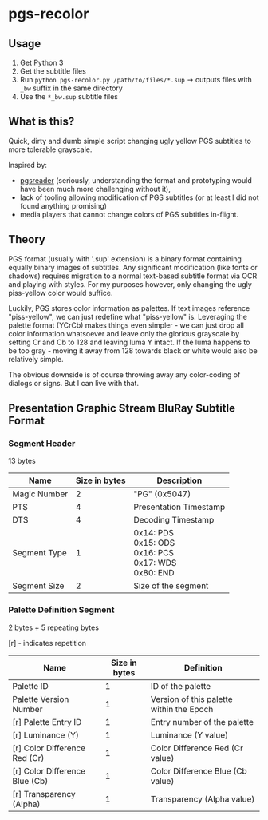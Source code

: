 # pgs-recolor

## Usage

1. Get Python 3
2. Get the subtitle files
3. Run `python pgs-recolor.py /path/to/files/*.sup` -> outputs files with `_bw` suffix in the same directory
4. Use the `*_bw.sup` subtitle files

## What is this?

Quick, dirty and dumb simple script changing ugly yellow PGS subtitles to more tolerable grayscale. 

Inspired by:
- [pgsreader](https://github.com/EzraBC/pgsreader) (seriously, understanding the format and prototyping would have been much more challenging without it),
- lack of tooling allowing modification of PGS subtitles (or at least I did not found anything promising)
- media players that cannot change colors of PGS subtitles in-flight.


## Theory

PGS format (usually with '.sup' extension) is a binary format containing equally binary images of subtitles.
Any significant modification (like fonts or shadows) requires migration to a normal text-based subtitle format via OCR
and playing with styles. For my purposes however, only changing the ugly piss-yellow color would suffice.

Luckily, PGS stores color information as palettes. 
If text images reference "piss-yellow", we can just redefine what "piss-yellow" is.
Leveraging the palette format (YCrCb) makes things even simpler - 
we can just drop all color information whatsoever and leave only the glorious grayscale by setting Cr and Cb to 128 and
leaving luma Y intact. 
If the luma happens to be too gray - moving it away from 128 towards black or white would also be relatively simple.

The obvious downside is of course throwing away any color-coding of dialogs or signs. But I can live with that.


## Presentation Graphic Stream BluRay Subtitle Format

### Segment Header

13 bytes

Name|Size in bytes|Description
---|---|---
Magic Number|2|"PG" (0x5047)
PTS|4|Presentation Timestamp
DTS|4|Decoding Timestamp
Segment Type|1|0x14: PDS <br> 0x15: ODS <br> 0x16: PCS <br> 0x17: WDS <br> 0x80: END
Segment Size|2|Size of the segment


### Palette Definition Segment

2 bytes + 5 repeating bytes

[r] - indicates repetition

Name|Size in bytes|Definition
---|---|---
Palette ID|1|ID of the palette
Palette Version Number|1|Version of this palette within the Epoch
[r] Palette Entry ID|1|Entry number of the palette
[r] Luminance (Y)|1|Luminance (Y value)
[r] Color Difference Red (Cr)|1|Color Difference Red (Cr value)
[r] Color Difference Blue (Cb)|1|Color Difference Blue (Cb value)
[r] Transparency (Alpha)|1|Transparency (Alpha value)